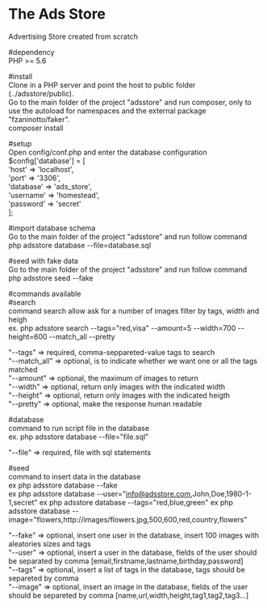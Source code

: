 # The Ads Store  
Advertising Store created from scratch  

#dependency  
PHP >= 5.6  

#install  
Clone in a PHP server and point the host to public folder (../adsstore/public).  
Go to the main folder of the project "adsstore" and run composer, only to use the autoload for namespaces and the external package "fzaninotto/faker".  
composer install

#setup  
Open config/conf.php and enter the database configuration  
$config['database'] = [  
    'host'       => 'localhost',  
    'port'       => '3306',  
    'database'   => 'ads_store',  
    'username'   => 'homestead',  
    'password'   => 'secret'  
];  

#import database schema  
Go to the main folder of the project "adsstore" and run follow command  
php adsstore database --file=database.sql  

#seed with fake data  
Go to the main folder of the project "adsstore" and run follow command  
php adsstore seed --fake  

#commands available  
#search  
command search allow ask for a number of images filter by tags, width and heigh  
ex.  php adsstore search --tags="red,visa" --amount=5 --width=700 --height=600 --match_all --pretty  

"--tags" => required, comma-seppareted-value tags to search  
"--match_all" => optional, is to indicate whether we want one or all the tags matched  
"--amount" => optional, the maximum of images to return  
"--width" => optional, return only images with the indicated width  
"--height" => optional, return only images with the indicated heigth  
"--pretty" => optional, make the response human readable  

#database  
command to run script file in the database  
ex. php adsstore database --file="file.sql"  

"--file" => required, file with sql statements  

#seed  
command to insert data in the database  
ex php adsstore database --fake  
ex php adsstore database --user="info@adsstore.com,John,Doe,1980-1-1,secret"
ex php adsstore database --tags="red,blue,green"
ex php adsstore database --image="flowers,http://images/flowers.jpg,500,600,red,country,flowers"

"--fake" => optional, insert one user in the database, insert 100 images with aleatories sizes and tags  
"--user" => optional, insert a user in the database, fields of the user should be separated by comma [email,firstname,lastname,birthday,password]  
"--tags" => optional, insert a list of tags in the database, tags should be separeted by comma  
"--image" => optional, insert an image in the database, fields of the user should be separeted by comma [name,url,width,height,tag1,tag2,tag3...]






